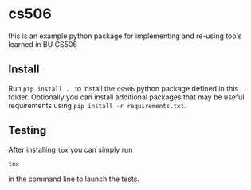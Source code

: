 # cs506

this is an example python package for implementing and re-using tools learned in BU CS506

## Install

Run `pip install . ` to install the `cs506` python package defined in this folder. Optionally you can install additional packages that may be useful requirements using `pip install -r requirements.txt`.

## Testing

After installing `tox` you can simply run

```
tox
```

in the command line to launch the tests.
